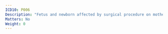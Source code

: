 ```yaml
---
ICD10: P006
Description: "Fetus and newborn affected by surgical procedure on mother"
Matters: No
Weight: 0
---
```

